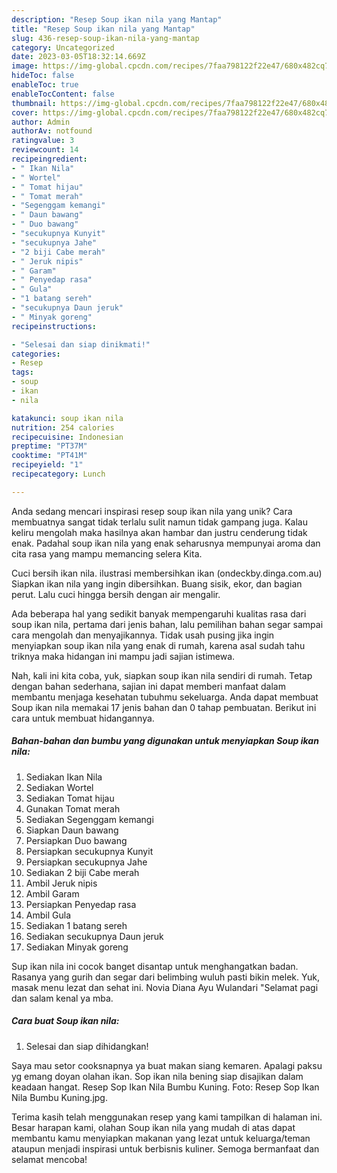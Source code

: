 ```yaml
---
description: "Resep Soup ikan nila yang Mantap"
title: "Resep Soup ikan nila yang Mantap"
slug: 436-resep-soup-ikan-nila-yang-mantap
category: Uncategorized
date: 2023-03-05T18:32:14.669Z
image: https://img-global.cpcdn.com/recipes/7faa798122f22e47/680x482cq70/soup-ikan-nila-foto-resep-utama.jpg
hideToc: false
enableToc: true
enableTocContent: false
thumbnail: https://img-global.cpcdn.com/recipes/7faa798122f22e47/680x482cq70/soup-ikan-nila-foto-resep-utama.jpg
cover: https://img-global.cpcdn.com/recipes/7faa798122f22e47/680x482cq70/soup-ikan-nila-foto-resep-utama.jpg
author: Admin
authorAv: notfound
ratingvalue: 3
reviewcount: 14
recipeingredient:
- " Ikan Nila"
- " Wortel"
- " Tomat hijau"
- " Tomat merah"
- "Segenggam kemangi"
- " Daun bawang"
- " Duo bawang"
- "secukupnya Kunyit"
- "secukupnya Jahe"
- "2 biji Cabe merah"
- " Jeruk nipis"
- " Garam"
- " Penyedap rasa"
- " Gula"
- "1 batang sereh"
- "secukupnya Daun jeruk"
- " Minyak goreng"
recipeinstructions:

- "Selesai dan siap dinikmati!"
categories:
- Resep
tags:
- soup
- ikan
- nila

katakunci: soup ikan nila 
nutrition: 254 calories
recipecuisine: Indonesian
preptime: "PT37M"
cooktime: "PT41M"
recipeyield: "1"
recipecategory: Lunch

---
```





Anda sedang mencari inspirasi resep soup ikan nila yang unik? Cara membuatnya sangat tidak terlalu sulit namun tidak gampang juga. Kalau keliru mengolah maka hasilnya akan hambar dan justru cenderung tidak enak. Padahal soup ikan nila yang enak seharusnya mempunyai aroma dan cita rasa yang mampu memancing selera Kita.





Cuci bersih ikan nila. ilustrasi membersihkan ikan (ondeckby.dinga.com.au) Siapkan ikan nila yang ingin dibersihkan. Buang sisik, ekor, dan bagian perut. Lalu cuci hingga bersih dengan air mengalir.

Ada beberapa hal yang sedikit banyak mempengaruhi kualitas rasa dari soup ikan nila, pertama dari jenis bahan, lalu pemilihan bahan segar sampai cara mengolah dan menyajikannya. Tidak usah pusing jika ingin menyiapkan soup ikan nila yang enak di rumah, karena asal sudah tahu triknya maka hidangan ini mampu jadi sajian istimewa.






Nah, kali ini kita coba, yuk, siapkan soup ikan nila sendiri di rumah. Tetap dengan bahan sederhana, sajian ini dapat memberi manfaat dalam membantu menjaga kesehatan tubuhmu sekeluarga. Anda dapat membuat Soup ikan nila memakai 17 jenis bahan dan 0 tahap pembuatan. Berikut ini cara untuk membuat hidangannya.

<!--inarticleads1-->

##### Bahan-bahan dan bumbu yang digunakan untuk menyiapkan Soup ikan nila:

1. Sediakan  Ikan Nila
1. Sediakan  Wortel
1. Sediakan  Tomat hijau
1. Gunakan  Tomat merah
1. Sediakan Segenggam kemangi
1. Siapkan  Daun bawang
1. Persiapkan  Duo bawang
1. Persiapkan secukupnya Kunyit
1. Persiapkan secukupnya Jahe
1. Sediakan 2 biji Cabe merah
1. Ambil  Jeruk nipis
1. Ambil  Garam
1. Persiapkan  Penyedap rasa
1. Ambil  Gula
1. Sediakan 1 batang sereh
1. Sediakan secukupnya Daun jeruk
1. Sediakan  Minyak goreng


Sup ikan nila ini cocok banget disantap untuk menghangatkan badan. Rasanya yang gurih dan segar dari belimbing wuluh pasti bikin melek. Yuk, masak menu lezat dan sehat ini. Novia Diana Ayu Wulandari &#34;Selamat pagi dan salam kenal ya mba. 

<!--inarticleads2-->

##### Cara buat Soup ikan nila:


1. Selesai dan siap dihidangkan!

Saya mau setor cooksnapnya ya buat makan siang kemaren. Apalagi paksu yg emang doyan olahan ikan. Sop ikan nila bening siap disajikan dalam keadaan hangat. Resep Sop Ikan Nila Bumbu Kuning. Foto: Resep Sop Ikan Nila Bumbu Kuning.jpg. 

Terima kasih telah menggunakan resep yang kami tampilkan di halaman ini. Besar harapan kami, olahan Soup ikan nila yang mudah di atas dapat membantu kamu menyiapkan makanan yang lezat untuk keluarga/teman ataupun menjadi inspirasi untuk berbisnis kuliner. Semoga bermanfaat dan selamat mencoba!
